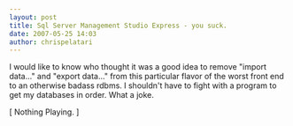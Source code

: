 ```yaml
---
layout: post
title: Sql Server Management Studio Express - you suck.
date: 2007-05-25 14:03
author: chrispelatari
---
```


<p>I would like to know who thought it was a good idea to remove "import 
data..." and "export data..." from this particular flavor of the worst front end 
to an otherwise badass rdbms. I shouldn't have to fight with a program to 
get my databases in order. What a joke.</p>[ Nothing Playing. ]
<p></p>
